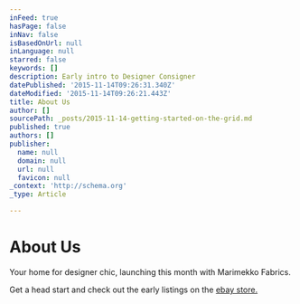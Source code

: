 ```yaml
---
inFeed: true
hasPage: false
inNav: false
isBasedOnUrl: null
inLanguage: null
starred: false
keywords: []
description: Early intro to Designer Consigner
datePublished: '2015-11-14T09:26:31.340Z'
dateModified: '2015-11-14T09:26:21.443Z'
title: About Us
author: []
sourcePath: _posts/2015-11-14-getting-started-on-the-grid.md
published: true
authors: []
publisher:
  name: null
  domain: null
  url: null
  favicon: null
_context: 'http://schema.org'
_type: Article

---
```

# About Us

Your home for designer chic, launching this month with Marimekko Fabrics.   

Get a head start and check out the early listings on the [ebay store.][0]

[0]: http://www.ebay.com.au/usr/sarah_taylor?_trksid=p2047675.l2559
